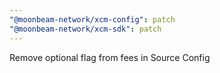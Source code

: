 ```yaml
---
"@moonbeam-network/xcm-config": patch
"@moonbeam-network/xcm-sdk": patch
---
```


Remove optional flag from fees in Source Config
